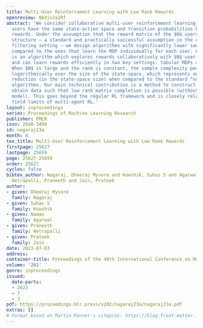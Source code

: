 ```yaml
---
title: Multi-User Reinforcement Learning with Low Rank Rewards
openreview: 06djx2x2Rf
abstract: 'We consider collaborative multi-user reinforcement learning, where multiple
  users have the same state-action space and transition probabilities but different
  rewards. Under the assumption that the reward matrix of the $N$ users has a low-rank
  structure – a standard and practically successful assumption in the collaborative
  filtering setting – we design algorithms with significantly lower sample complexity
  compared to the ones that learn the MDP individually for each user. Our main contribution
  is an algorithm which explores rewards collaboratively with $N$ user-specific MDPs
  and can learn rewards efficiently in two key settings: tabular MDPs and linear MDPs.
  When $N$ is large and the rank is constant, the sample complexity per MDP depends
  logarithmically over the size of the state-space, which represents an exponential
  reduction (in the state-space size) when compared to the standard “non-collaborative”
  algorithms. Our main technical contribution is a method to construct policies which
  obtain data such that low rank matrix completion is possible (without a generative
  model). This goes beyond the regular RL framework and is closely related to mean
  field limits of multi-agent RL.'
layout: inproceedings
series: Proceedings of Machine Learning Research
publisher: PMLR
issn: 2640-3498
id: nagaraj23a
month: 0
tex_title: Multi-User Reinforcement Learning with Low Rank Rewards
firstpage: 25627
lastpage: 25659
page: 25627-25659
order: 25627
cycles: false
bibtex_author: Nagaraj, Dheeraj Mysore and Kowshik, Suhas S and Agarwal, Naman and
  Netrapalli, Praneeth and Jain, Prateek
author:
- given: Dheeraj Mysore
  family: Nagaraj
- given: Suhas S
  family: Kowshik
- given: Naman
  family: Agarwal
- given: Praneeth
  family: Netrapalli
- given: Prateek
  family: Jain
date: 2023-07-03
address: 
container-title: Proceedings of the 40th International Conference on Machine Learning
volume: '202'
genre: inproceedings
issued:
  date-parts:
  - 2023
  - 7
  - 3
pdf: https://proceedings.mlr.press/v202/nagaraj23a/nagaraj23a.pdf
extras: []
# Format based on Martin Fenner's citeproc: https://blog.front-matter.io/posts/citeproc-yaml-for-bibliographies/
---
```

